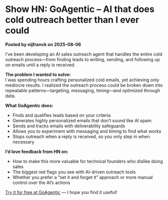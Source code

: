 # Show HN: GoAgentic – AI that does cold outreach better than I ever could

**Posted by nijfranck on 2025-08-06**

I’ve been developing an AI sales outreach agent that handles the entire cold outreach process—from finding leads to writing, sending, and following up on emails until a reply is received.

**The problem I wanted to solve:**  
I was spending hours crafting personalized cold emails, yet achieving only mediocre results. I realized the outreach process could be broken down into repeatable patterns—targeting, messaging, timing—and optimized through data.

**What GoAgentic does:**  
- Finds and qualifies leads based on your criteria  
- Generates highly personalized emails that don’t sound like AI spam  
- Sends and tracks emails with deliverability safeguards  
- Allows you to experiment with messaging and timing to find what works  
- Stops outreach when a reply is received, so you only step in when necessary

**I’d love feedback from HN on:**  
- How to make this more valuable for technical founders who dislike doing sales  
- The biggest red flags you see with AI-driven outreach tools  
- Whether you prefer a “set it and forget it” approach or more manual control over the AI’s actions

[Try it for free at GoAgentic](https://www.goagentic.com) — I hope you find it useful!